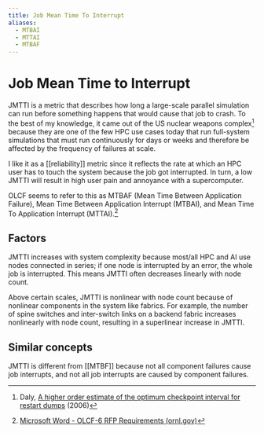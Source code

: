 ```yaml
---
title: Job Mean Time To Interrupt
aliases:
  - MTBAI
  - MTTAI
  - MTBAF
---
```

# Job Mean Time to Interrupt

JMTTI is a metric that describes how long a large-scale parallel simulation can run before something happens that would cause that job to crash. To the best of my knowledge, it came out of the US nuclear weapons complex[^1] because they are one of the few HPC use cases today that run full-system simulations that must run continuously for days or weeks and therefore be affected by the frequency of failures at scale.

I like it as a [[reliability]] metric since it reflects the rate at which an HPC user has to touch the system because the job got interrupted. In turn, a low JMTTI will result in high user pain and annoyance with a supercomputer.

OLCF seems to refer to this as MTBAF (Mean Time Between Application Failure), Mean Time Between Application Interrupt (MTBAI), and Mean Time To Application Interrupt (MTTAI).[^2]

## Factors

JMTTI increases with system complexity because most/all HPC and AI use nodes connected in series; if one node is interrupted by an error, the whole job is interrupted. This means JMTTI often decreases linearly with node count.

Above certain scales, JMTTI is nonlinear with node count because of nonlinear components in the system like fabrics. For example, the number of spine switches and inter-switch links on a backend fabric increases nonlinearly with node count, resulting in a superlinear increase in JMTTI.

## Similar concepts

JMTTI is different from [[MTBF]] because not all component failures cause job interrupts, and not all job interrupts are caused by component failures.

[^1]: Daly, [A higher order estimate of the optimum checkpoint interval for restart dumps](https://doi.org/10.1016/j.future.2004.11.016) (2006)
[^2]: [Microsoft Word - OLCF-6 RFP Requirements (ornl.gov)](https://www.olcf.ornl.gov/wp-content/uploads/Attachment-C-OLCF-6-Technical-Requirements-Document-TRD.pdf)